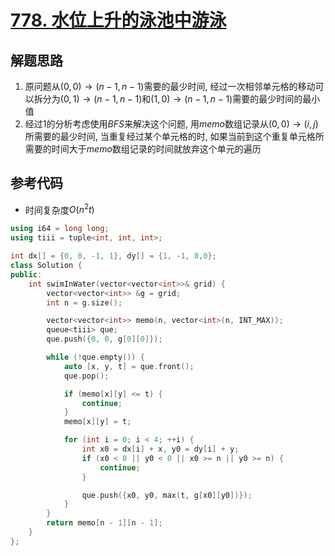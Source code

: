 # [778. 水位上升的泳池中游泳](https://leetcode.cn/problems/swim-in-rising-water/)

## 解题思路

1. 原问题从$(0, 0) \rightarrow (n - 1, n - 1)$需要的最少时间, 经过一次相邻单元格的移动可以拆分为$(0, 1) \rightarrow (n - 1, n - 1)$和$(1, 0) \rightarrow (n - 1, n - 1)$需要的最少时间的最小值
2. 经过$1$的分析考虑使用$BFS$来解决这个问题, 用$memo$数组记录从$(0, 0) \rightarrow (i, j)$ 所需要的最少时间, 当重复经过某个单元格的时, 如果当前到这个重复单元格所需要的时间大于$memo$数组记录的时间就放弃这个单元的遍历


## 参考代码

+ 时间复杂度$O(n^2t)$


```cpp
using i64 = long long;
using tiii = tuple<int, int, int>;

int dx[] = {0, 0, -1, 1}, dy[] = {1, -1, 0,0};
class Solution {
public:
    int swimInWater(vector<vector<int>>& grid) {
        vector<vector<int>> &g = grid;
        int n = g.size();

        vector<vector<int>> memo(n, vector<int>(n, INT_MAX));
        queue<tiii> que;
        que.push({0, 0, g[0][0]});

        while (!que.empty()) {
            auto [x, y, t] = que.front();
            que.pop();

            if (memo[x][y] <= t) {
                continue;
            }
            memo[x][y] = t;

            for (int i = 0; i < 4; ++i) {
                int x0 = dx[i] + x, y0 = dy[i] + y;
                if (x0 < 0 || y0 < 0 || x0 >= n || y0 >= n) {
                    continue;
                }

                que.push({x0, y0, max(t, g[x0][y0])});
            }
        }
        return memo[n - 1][n - 1];
    }
};

```

